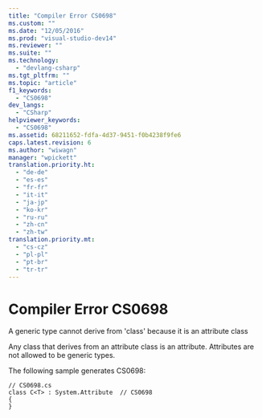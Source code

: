 ```yaml
---
title: "Compiler Error CS0698"
ms.custom: ""
ms.date: "12/05/2016"
ms.prod: "visual-studio-dev14"
ms.reviewer: ""
ms.suite: ""
ms.technology: 
  - "devlang-csharp"
ms.tgt_pltfrm: ""
ms.topic: "article"
f1_keywords: 
  - "CS0698"
dev_langs: 
  - "CSharp"
helpviewer_keywords: 
  - "CS0698"
ms.assetid: 68211652-fdfa-4d37-9451-f0b4238f9fe6
caps.latest.revision: 6
ms.author: "wiwagn"
manager: "wpickett"
translation.priority.ht: 
  - "de-de"
  - "es-es"
  - "fr-fr"
  - "it-it"
  - "ja-jp"
  - "ko-kr"
  - "ru-ru"
  - "zh-cn"
  - "zh-tw"
translation.priority.mt: 
  - "cs-cz"
  - "pl-pl"
  - "pt-br"
  - "tr-tr"
---
```

# Compiler Error CS0698
A generic type cannot derive from 'class' because it is an attribute class  
  
 Any class that derives from an attribute class is an attribute. Attributes are not allowed to be generic types.  
  
 The following sample generates CS0698:  
  
```  
// CS0698.cs  
class C<T> : System.Attribute  // CS0698  
{  
}  
```